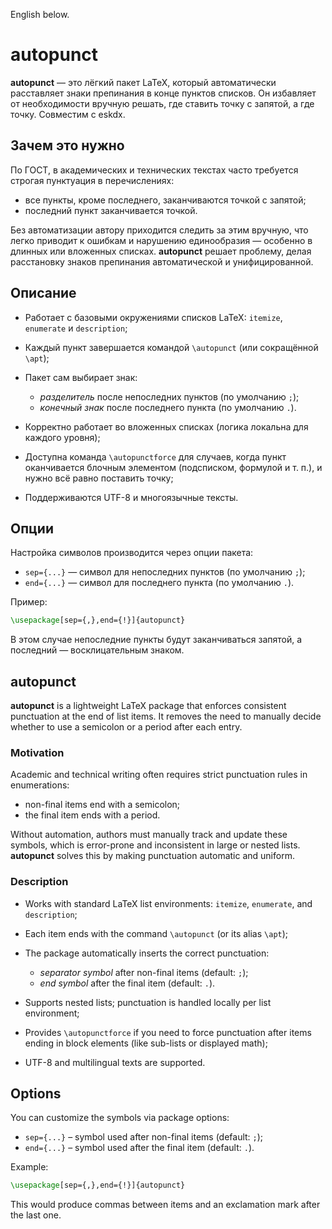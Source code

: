 English below.

# autopunct

**autopunct** — это лёгкий пакет LaTeX, который автоматически расставляет знаки препинания в конце пунктов списков.
Он избавляет от необходимости вручную решать, где ставить точку с запятой, а где точку.
Совместим с eskdx.

## Зачем это нужно

По ГОСТ, в академических и технических текстах часто требуется строгая пунктуация в перечислениях:

* все пункты, кроме последнего, заканчиваются точкой с запятой;
* последний пункт заканчивается точкой.

Без автоматизации автору приходится следить за этим вручную, что легко приводит к ошибкам и нарушению единообразия — особенно в длинных или вложенных списках.
**autopunct** решает проблему, делая расстановку знаков препинания автоматической и унифицированной.

## Описание

* Работает с базовыми окружениями списков LaTeX: `itemize`, `enumerate` и `description`;
* Каждый пункт завершается командой `\autopunct` (или сокращённой `\apt`);
* Пакет сам выбирает знак:

  * *разделитель* после непоследних пунктов (по умолчанию `;`);
  * *конечный знак* после последнего пункта (по умолчанию `.`).
* Корректно работает во вложенных списках (логика локальна для каждого уровня);
* Доступна команда `\autopunctforce` для случаев, когда пункт оканчивается блочным элементом (подсписком, формулой и т. п.), и нужно всё равно поставить точку;
* Поддерживаются UTF-8 и многоязычные тексты.

## Опции

Настройка символов производится через опции пакета:

* `sep={...}` — символ для непоследних пунктов (по умолчанию `;`);
* `end={...}` — символ для последнего пункта (по умолчанию `.`).

Пример:

```latex
\usepackage[sep={,},end={!}]{autopunct}
```

В этом случае непоследние пункты будут заканчиваться запятой, а последний — восклицательным знаком.

## autopunct

**autopunct** is a lightweight LaTeX package that enforces consistent punctuation at the end of list items.
It removes the need to manually decide whether to use a semicolon or a period after each entry.

### Motivation

Academic and technical writing often requires strict punctuation rules in enumerations:

* non-final items end with a semicolon;
* the final item ends with a period.

Without automation, authors must manually track and update these symbols, which is error-prone and inconsistent in large or nested lists.
**autopunct** solves this by making punctuation automatic and uniform.

### Description

* Works with standard LaTeX list environments: `itemize`, `enumerate`, and `description`;
* Each item ends with the command `\autopunct` (or its alias `\apt`);
* The package automatically inserts the correct punctuation:

  * *separator symbol* after non-final items (default: `;`);
  * *end symbol* after the final item (default: `.`).
* Supports nested lists; punctuation is handled locally per list environment;
* Provides `\autopunctforce` if you need to force punctuation after items ending in block elements (like sub-lists or displayed math);
* UTF-8 and multilingual texts are supported.

## Options

You can customize the symbols via package options:

* `sep={...}` – symbol used after non-final items (default: `;`);
* `end={...}` – symbol used after the final item (default: `.`).

Example:

```latex
\usepackage[sep={,},end={!}]{autopunct}
```

This would produce commas between items and an exclamation mark after the last one.
